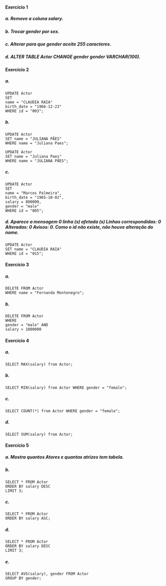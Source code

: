 #### Exercício 1
##### a. Remove a coluna salary.
##### b. Trocar gender por sex.
##### c. Alterar para que gender aceite 255 caracteres.
##### d. ALTER TABLE Actor CHANGE gender gender VARCHAR(100).

#### Exercício 2
##### a. 
```
UPDATE Actor
SET 
name = "CLAUDIA RAIA"
birth_date = "1966-12-23"
WHERE id = "003";
```
##### b. 
```
UPDATE Actor
SET name = "JULIANA PÃES"
WHERE name = "Juliana Paes";

UPDATE Actor
SET name = "Juliana Paes"
WHERE name = "JULIANA PÃES";
```
##### c.
```
UPDATE Actor
SET 
name = "Marcos Palmeira",
birth_date = "1965-10-02",
salary = 800000,
gender = "male"
WHERE id = "005";
```
##### d. Aparece a mensagem 0 linha (s) afetada (s) Linhas correspondidas: 0 Alteradas: 0 Avisos: 0. Como o id não existe, não houve alteração do nome.
```
UPDATE Actor
SET name = "CLAUDIA RAIA"
WHERE id = "015";
```
#### Exercício 3
##### a.
```
DELETE FROM Actor 
WHERE name = "Fernanda Montenegro";
```
##### b.
```
DELETE FROM Actor
WHERE 
gender = "male" AND
salary > 1000000
```
#### Exercício 4

##### a.
```
SELECT MAX(salary) from Actor;
```
##### b.
```
SELECT MIN(salary) from Actor WHERE gender = "female";
```
##### c.
```
SELECT COUNT(*) from Actor WHERE gender = "female";
```
##### d.
```
SELECT SUM(salary) from Actor;
```
#### Exercício 5

##### a. Mostra quantos Atores e quantas atrizes tem tabela.
##### b.
```
SELECT * FROM Actor
ORDER BY salary DESC
LIMIT 3;
```
##### c.
```
SELECT * FROM Actor
ORDER BY salary ASC;
```
##### d.
```
SELECT * FROM Actor
ORDER BY salary DESC
LIMIT 3;
```
##### e.
```
SELECT AVG(salary), gender FROM Actor
GROUP BY gender;
```









